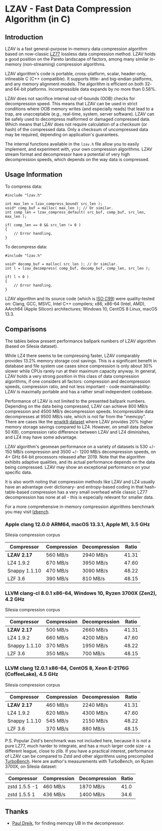 # LZAV - Fast Data Compression Algorithm (in C) #

## Introduction ##

LZAV is a fast general-purpose in-memory data compression algorithm based on
now-classic [LZ77](https://wikipedia.org/wiki/LZ77_and_LZ78) lossless data
compression method. LZAV holds a good position on the Pareto landscape of
factors, among many similar in-memory (non-streaming) compression algorithms.

LZAV algorithm's code is portable, cross-platform, scalar, header-only,
inlineable C (C++ compatible). It supports little- and big-endian platforms,
and any memory alignment models. The algorithm is efficient on both 32- and
64-bit platforms. Incompressible data expands by no more than 0.58%.

LZAV does not sacrifice internal out-of-bounds (OOB) checks for decompression
speed. This means that LZAV can be used in strict conditions where OOB memory
writes (and especially reads) that lead to a trap, are unacceptable (e.g.,
real-time, system, server software). LZAV can be safely used to decompress
malformed or damaged compressed data. Which means that LZAV does not require
calculation of a checksum (or hash) of the compressed data. Only a checksum
of uncompressed data may be required, depending on application's guarantees.

The internal functions available in the `lzav.h` file allow you to easily
implement, and experiment with, your own compression algorithms. LZAV stream
format and decompressor have a potential of very high decompression speeds,
which depends on the way data is compressed.

## Usage Information ##

To compress data:

    #include "lzav.h"

    int max_len = lzav_compress_bound( src_len );
    void* comp_buf = malloc( max_len ); // Or similar.
    int comp_len = lzav_compress_default( src_buf, comp_buf, src_len, max_len );

    if( comp_len == 0 && src_len != 0 )
    {
        // Error handling.
    }

To decompress data:

    #include "lzav.h"

    void* decomp_buf = malloc( src_len ); // Or similar.
    int l = lzav_decompress( comp_buf, decomp_buf, comp_len, src_len );

    if( l < 0 )
    {
        // Error handling.
    }

LZAV algorithm and its source code (which is
[ISO C99](https://en.wikipedia.org/wiki/C99)) were quality-tested on:
Clang, GCC, MSVC, Intel C++ compilers; x86, x86-64 (Intel, AMD), AArch64
(Apple Silicon) architectures; Windows 10, CentOS 8 Linux, macOS 13.3.

## Comparisons ##

The tables below present performance ballpark numbers of LZAV algorithm
(based on Silesia dataset).

While LZ4 there seems to be compressing faster, LZAV comparably provides 13.2%
memory storage cost savings. This is a significant benefit in database and
file system use cases since compression is only about 30% slower while CPUs
rarely run at their maximum capacity anyway. In general, LZAV holds a very
strong position in this class of data compression algorithms, if one considers
all factors: compression and decompression speeds, compression ratio, and not
less important - code maintainability: LZAV is maximally portable and has a
rather small independent codebase.

Performance of LZAV is not limited to the presented ballpark numbers.
Depending on the data being compressed, LZAV can achieve 800 MB/s compression
and 4500 MB/s decompression speeds. Incompressible data decompresses at 9500
MB/s rate, which is not far from the "memcpy". There are cases like the
[enwik9 dataset](https://mattmahoney.net/dc/textdata.html) where LZAV
provides 20% higher memory storage savings compared to LZ4. However, on small
data (below 50 KB), compression ratio difference between LZAV and LZ4
diminishes, and LZ4 may have some advantage.

LZAV algorithm's geomean performance on a variety of datasets is 530 +/- 150
MB/s compression and 3500 +/- 1200 MB/s decompression speeds, on 4+ GHz 64-bit
processors released after 2019. Note that the algorithm exhibits adaptive
qualities, and its actual performance depends on the data being compressed.
LZAV may show an exceptional performance on your specific data.

It is also worth noting that compression methods like LZAV and LZ4 usually
have an advantage over dictionary- and entropy-based coding in that
hash-table-based compression has a very small overhead while classic LZ77
decompression has none at all - this is especially relevant for smaller data.

For a more comprehensive in-memory compression algorithms benchmark you may
visit [lzbench](https://github.com/inikep/lzbench).

### Apple clang 12.0.0 ARM64, macOS 13.3.1, Apple M1, 3.5 GHz ###

Silesia compression corpus

|Compressor      |Compression    |Decompression  |Ratio          |
|----            |----           |----           |----           |
|**LZAV 2.17**   |560 MB/s       |2940 MB/s      |41.31          |
|LZ4 1.9.2       |670 MB/s       |3950 MB/s      |47.60          |
|Snappy 1.1.10   |470 MB/s       |3090 MB/s      |48.22          |
|LZF 3.6         |390 MB/s       |810 MB/s       |48.15          |

### LLVM clang-cl 8.0.1 x86-64, Windows 10, Ryzen 3700X (Zen2), 4.2 GHz ###

Silesia compression corpus

|Compressor      |Compression    |Decompression  |Ratio          |
|----            |----           |----           |----           |
|**LZAV 2.17**   |500 MB/s       |2660 MB/s      |41.31          |
|LZ4 1.9.2       |660 MB/s       |4200 MB/s      |47.60          |
|Snappy 1.1.10   |370 MB/s       |1950 MB/s      |48.22          |
|LZF 3.6         |350 MB/s       |700 MB/s       |48.15          |

### LLVM clang 12.0.1 x86-64, CentOS 8, Xeon E-2176G (CoffeeLake), 4.5 GHz ###

Silesia compression corpus

|Compressor      |Compression    |Decompression  |Ratio          |
|----            |----           |----           |----           |
|**LZAV 2.17**   |460 MB/s       |2240 MB/s      |41.31          |
|LZ4 1.9.2       |620 MB/s       |4300 MB/s      |47.60          |
|Snappy 1.1.10   |545 MB/s       |2150 MB/s      |48.22          |
|LZF 3.6         |370 MB/s       |880 MB/s       |48.15          |

P.S. Popular Zstd's benchmark was not included here, because it is not a pure
LZ77, much harder to integrate, and has a much larger code size - a different
league, close to zlib. If you have a practical interest, performance of LZAV
can be compared to Zstd and other algorithms using precompiled
[TurboBench](https://github.com/powturbo/TurboBench/releases). Here are
author's measurements with TurboBench, on Ryzen 3700X, on Silesia dataset:

|Compressor      |Compression    |Decompression  |Ratio          |
|----            |----           |----           |----           |
|zstd 1.5.5 -1   |460 MB/s       |1870 MB/s      |41.0           |
|zstd 1.5.5 1    |436 MB/s       |1400 MB/s      |34.6           |

## Thanks ##

* [Paul Dreik](https://github.com/pauldreik), for finding memcpy UB in the
decompressor.
